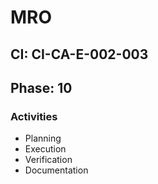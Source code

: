 # MRO

## CI: CI-CA-E-002-003
## Phase: 10

### Activities
- Planning
- Execution
- Verification
- Documentation
